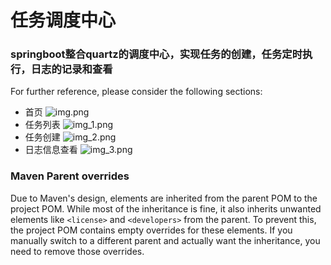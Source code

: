 # 任务调度中心

### springboot整合quartz的调度中心，实现任务的创建，任务定时执行，日志的记录和查看


For further reference, please consider the following sections:

* 首页
![img.png](img.png)
* 任务列表
![img_1.png](img_1.png)
* 任务创建
![img_2.png](img_2.png)
* 日志信息查看
![img_3.png](img_3.png)

### Maven Parent overrides

Due to Maven's design, elements are inherited from the parent POM to the project POM.
While most of the inheritance is fine, it also inherits unwanted elements like `<license>` and `<developers>` from the
parent.
To prevent this, the project POM contains empty overrides for these elements.
If you manually switch to a different parent and actually want the inheritance, you need to remove those overrides.

